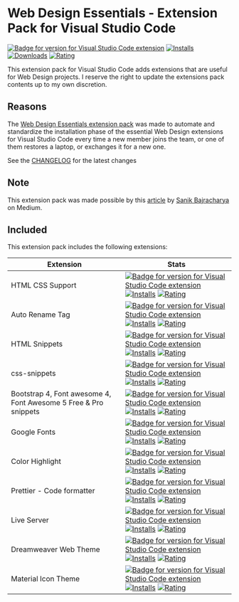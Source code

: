 # Web Design Essentials - Extension Pack for Visual Studio Code
[![Badge for version for Visual Studio Code extension](https://vsmarketplacebadge.apphb.com/version-short/Gydunhn.vsc-essentials.svg?color=blue&style=?style=for-the-badge&logo=visual-studio-code)](https://marketplace.visualstudio.com/items?itemName=Gydunhn.web-design-essentials) [![Installs](https://vsmarketplacebadge.apphb.com/installs-short/Gydunhn.vsc-essentials.svg?color=blue&style=flat-square)](https://marketplace.visualstudio.com/items?itemName=Gydunhn.web-design-essentials) [![Downloads](https://vsmarketplacebadge.apphb.com/downloads-short/Gydunhn.vsc-essentials.svg?color=blue&style=flat-square)](https://marketplace.visualstudio.com/items?itemName=Gydunhn.web-design-essentials) [![Rating](https://vsmarketplacebadge.apphb.com/rating-short/Gydunhn.vsc-essentials.svg?color=blue&style=flat-square)](https://marketplace.visualstudio.com/items?itemName=Gydunhn.web-design-essentials)   

This extension pack for Visual Studio Code adds extensions that are useful for Web Design projects. I reserve the right to update the extensions pack contents up to my own discretion.

## Reasons
The [Web Design Essentials extension pack] was made to automate and standardize the installation phase of the essential Web Design extensions for Visual Studio Code every time a new member joins the team, or one of them restores a laptop, or exchanges it for a new one.

See the [CHANGELOG](CHANGELOG.md) for the latest changes

## Note
This extension pack was made possible by this [article] by [Sanik Bajracharya] on Medium.

## Included

This extension pack includes the following extensions:

| Extension                                                       | Stats                                                                                                                                                                                                                                                                                                                                                                                                                                                                                                                                                                                                                                                                                                                                            |
| --------------------------------------------------------------- | ------------------------------------------------------------------------------------------------------------------------------------------------------------------------------------------------------------------------------------------------------------------------------------------------------------------------------------------------------------------------------------------------------------------------------------------------------------------------------------------------------------------------------------------------------------------------------------------------------------------------------------------------------------------------------------------------------------------------------------------------ |
| HTML CSS Support                                                | [![Badge for version for Visual Studio Code extension](https://vsmarketplacebadge.apphb.com/version-short/ecmel.vscode-html-css.svg?color=blue&style=?style=for-the-badge&logo=visual-studio-code)](https://marketplace.visualstudio.com/items?itemName=ecmel.vscode-html-css) [![Installs](https://vsmarketplacebadge.apphb.com/installs-short/ecmel.vscode-html-css.svg?color=blue&style=flat-square)](https://marketplace.visualstudio.com/items?itemName=ecmel.vscode-html-css) [![Rating](https://vsmarketplacebadge.apphb.com/rating-short/ecmel.vscode-html-css.svg?color=blue&style=flat-square)](https://marketplace.visualstudio.com/items?itemName=ecmel.vscode-html-css)                                                             |
| Auto Rename Tag                                                 | [![Badge for version for Visual Studio Code extension](https://vsmarketplacebadge.apphb.com/version-short/formulahendry.auto-rename-tag.svg?color=blue&style=?style=for-the-badge&logo=visual-studio-code)](https://marketplace.visualstudio.com/items?itemName=formulahendry.auto-rename-tag) [![Installs](https://vsmarketplacebadge.apphb.com/installs-short/formulahendry.auto-rename-tag.svg?color=blue&style=flat-square)](https://marketplace.visualstudio.com/items?itemName=formulahendry.auto-rename-tag) [![Rating](https://vsmarketplacebadge.apphb.com/rating-short/formulahendry.auto-rename-tag.svg?color=blue&style=flat-square)](https://marketplace.visualstudio.com/items?itemName=formulahendry.auto-rename-tag)             |
| HTML Snippets                                                   | [![Badge for version for Visual Studio Code extension](https://vsmarketplacebadge.apphb.com/version-short/abusaidm.html-snippets.svg?color=blue&style=?style=for-the-badge&logo=visual-studio-code)](https://marketplace.visualstudio.com/items?itemName=abusaidm.html-snippets) [![Installs](https://vsmarketplacebadge.apphb.com/installs-short/abusaidm.html-snippets.svg?color=blue&style=flat-square)](https://marketplace.visualstudio.com/items?itemName=abusaidm.html-snippets) [![Rating](https://vsmarketplacebadge.apphb.com/rating-short/abusaidm.html-snippets.svg?color=blue&style=flat-square)](https://marketplace.visualstudio.com/items?itemName=abusaidm.html-snippets)                                                       |
| css-snippets                                                    | [![Badge for version for Visual Studio Code extension](https://vsmarketplacebadge.apphb.com/version-short/joy-yu.css-snippets.svg?color=blue&style=?style=for-the-badge&logo=visual-studio-code)](https://marketplace.visualstudio.com/items?itemName=joy-yu.css-snippets) [![Installs](https://vsmarketplacebadge.apphb.com/installs-short/joy-yu.css-snippets.svg?color=blue&style=flat-square)](https://marketplace.visualstudio.com/items?itemName=joy-yu.css-snippets) [![Rating](https://vsmarketplacebadge.apphb.com/rating-short/joy-yu.css-snippets.svg?color=blue&style=flat-square)](https://marketplace.visualstudio.com/items?itemName=joy-yu.css-snippets)                                                                         |
| Bootstrap 4, Font awesome 4, Font Awesome 5 Free & Pro snippets | [![Badge for version for Visual Studio Code extension](https://vsmarketplacebadge.apphb.com/version-short/thekalinga.bootstrap4-vscode.svg?color=blue&style=?style=for-the-badge&logo=visual-studio-code)](https://marketplace.visualstudio.com/items?itemName=thekalinga.bootstrap4-vscode) [![Installs](https://vsmarketplacebadge.apphb.com/installs-short/thekalinga.bootstrap4-vscode.svg?color=blue&style=flat-square)](https://marketplace.visualstudio.com/items?itemName=thekalinga.bootstrap4-vscode) [![Rating](https://vsmarketplacebadge.apphb.com/rating-short/thekalinga.bootstrap4-vscode.svg?color=blue&style=flat-square)](https://marketplace.visualstudio.com/items?itemName=thekalinga.bootstrap4-vscode)                   |
| Google Fonts                                                    | [![Badge for version for Visual Studio Code extension](https://vsmarketplacebadge.apphb.com/version-short/lior-chamla.google-fonts.svg?color=blue&style=?style=for-the-badge&logo=visual-studio-code)](https://marketplace.visualstudio.com/items?itemName=lior-chamla.google-fonts) [![Installs](https://vsmarketplacebadge.apphb.com/installs-short/lior-chamla.google-fonts.svg?color=blue&style=flat-square)](https://marketplace.visualstudio.com/items?itemName=lior-chamla.google-fonts) [![Rating](https://vsmarketplacebadge.apphb.com/rating-short/lior-chamla.google-fonts.svg?color=blue&style=flat-square)](https://marketplace.visualstudio.com/items?itemName=lior-chamla.google-fonts)                                           |
| Color Highlight                                                 | [![Badge for version for Visual Studio Code extension](https://vsmarketplacebadge.apphb.com/version-short/naumovs.color-highlight.svg?color=blue&style=?style=for-the-badge&logo=visual-studio-code)](https://marketplace.visualstudio.com/items?itemName=naumovs.color-highlight) [![Installs](https://vsmarketplacebadge.apphb.com/installs-short/naumovs.color-highlight.svg?color=blue&style=flat-square)](https://marketplace.visualstudio.com/items?itemName=naumovs.color-highlight) [![Rating](https://vsmarketplacebadge.apphb.com/rating-short/naumovs.color-highlight.svg?color=blue&style=flat-square)](https://marketplace.visualstudio.com/items?itemName=naumovs.color-highlight)                                                 |
| Prettier - Code formatter                                       | [![Badge for version for Visual Studio Code extension](https://vsmarketplacebadge.apphb.com/version-short/esbenp.prettier-vscode.svg?color=blue&style=?style=for-the-badge&logo=visual-studio-code)](https://marketplace.visualstudio.com/items?itemName=esbenp.prettier-vscode) [![Installs](https://vsmarketplacebadge.apphb.com/installs-short/esbenp.prettier-vscode.svg?color=blue&style=flat-square)](https://marketplace.visualstudio.com/items?itemName=esbenp.prettier-vscode) [![Rating](https://vsmarketplacebadge.apphb.com/rating-short/esbenp.prettier-vscode.svg?color=blue&style=flat-square)](https://marketplace.visualstudio.com/items?itemName=esbenp.prettier-vscode)                                                       |
| Live Server                                                     | [![Badge for version for Visual Studio Code extension](https://vsmarketplacebadge.apphb.com/version-short/ritwickdey.LiveServer.svg?color=blue&style=?style=for-the-badge&logo=visual-studio-code)](https://marketplace.visualstudio.com/items?itemName=ritwickdey.LiveServer) [![Installs](https://vsmarketplacebadge.apphb.com/installs-short/ritwickdey.LiveServer.svg?color=blue&style=flat-square)](https://marketplace.visualstudio.com/items?itemName=ritwickdey.LiveServer) [![Rating](https://vsmarketplacebadge.apphb.com/rating-short/ritwickdey.LiveServer.svg?color=blue&style=flat-square)](https://marketplace.visualstudio.com/items?itemName=ritwickdey.LiveServer)                                                             |
| Dreamweaver Web Theme                                           | [![Badge for version for Visual Studio Code extension](https://vsmarketplacebadge.apphb.com/version-short/Persephona.theme-dreamweaverweb.svg?color=blue&style=?style=for-the-badge&logo=visual-studio-code)](https://marketplace.visualstudio.com/items?itemName=Persephona.theme-dreamweaverweb) [![Installs](https://vsmarketplacebadge.apphb.com/installs-short/Persephona.theme-dreamweaverweb.svg?color=blue&style=flat-square)](https://marketplace.visualstudio.com/items?itemName=Persephona.theme-dreamweaverweb) [![Rating](https://vsmarketplacebadge.apphb.com/rating-short/Persephona.theme-dreamweaverweb.svg?color=blue&style=flat-square)](https://marketplace.visualstudio.com/items?itemName=Persephona.theme-dreamweaverweb) |
| Material Icon Theme                                             | [![Badge for version for Visual Studio Code extension](https://vsmarketplacebadge.apphb.com/version-short/PKief.material-icon-theme.svg?color=blue&style=?style=for-the-badge&logo=visual-studio-code)](https://marketplace.visualstudio.com/items?itemName=PKief.material-icon-theme) [![Installs](https://vsmarketplacebadge.apphb.com/installs-short/PKief.material-icon-theme.svg?color=blue&style=flat-square)](https://marketplace.visualstudio.com/items?itemName=PKief.material-icon-theme) [![Rating](https://vsmarketplacebadge.apphb.com/rating-short/PKief.material-icon-theme.svg?color=blue&style=flat-square)](https://marketplace.visualstudio.com/items?itemName=PKief.material-icon-theme)                                     |

[Web Design Essentials extension pack]: https://marketplace.visualstudio.com/items?itemName=Gydunhn.web-design-essentials
[Sanik Bajracharya]: https://medium.com/@sanik.bajracharya
[article]: https://medium.com/@sanik.bajracharya/vscode-how-to-create-your-own-extension-pack-483385644c29